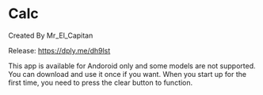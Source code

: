 # Calc

Created By Mr_El_Capitan

Release: https://dply.me/dh9lst

This app is available for Andoroid only and some models are not supported. You can download and use it once if you want.
When you start up for the first time, you need to press the clear button to function.
